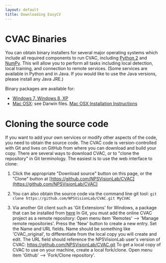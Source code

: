 ```yaml
---
layout: default
title: Downloading EasyCV
---
```



# CVAC Binaries

You can obtain binary installers for several major operating systems
which include all required components to run CVAC, including [Python
2](http://www.python.org/download/releases/) and
[NumPy](http://www.numpy.org/).  This will allow you to perform all
tasks including local detection, local training, and connection to
remote services.  (Some services are available in Python and in Java.
If you would like to use the Java versions, please install any Java
JRE.)

Binary packages are available for:

* [Windows 7, Windows 8, XP](http://www.movesinstitute.org/~kolsch/CVAC/Download.php)
* [Mac OSX](http://www.movesinstitute.org/~kolsch/CVAC/Download.php): see Darwin files.
[Mac OSX Installation Instructions](installation_osx.html)

# Cloning the source code

If you want to add your own services or modify other aspects of the
code, you need to obtain the source code.  The CVAC code is
version-controlled with Git and lives on GitHub from where you can
download and build your copy.  There are several ways to download
CVAC, or to "clone the repository" in Git terminology.  The easiest is
to use the web interface to clone:

1. Click the appropriate "Download source" button on this page, or the
"Clone" button at
[https://github.com/NPSVisionLab/CVAC](https://github.com/NPSVisionLab/CVAC)

2. You can also obtain the source code via the command line git tool:
  `git clone https://github.com/NPSVisionLab/CVAC.git MyCVAC`

3. Via another Git client such as 'Git Extensions' for Windows, a
package that can be installed from
[here](http://gitextensions.googlecode.com/files/GitExtensions244SetupComplete.msi)
In Git, you must add the online CVAC project as a remote repository:
Open menu item 'Remotes' --> 'Manage remote repositories'.  Press the
'New' button to create a new entry.  Set the Name and URL fields.
Name should be something like 'CVAC_original', to differentiate from
the local copy you will create and edit. The URL field should
reference the NPSVisionLab user's version of CVAC:
https://github.com/NPSVisionLab/CVAC.git To get a local copy of CVAC
to use on your machine, create a local fork/clone.  Open menu item
'Github' --> 'Fork/Clone repository'.

